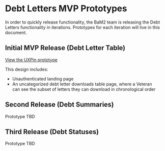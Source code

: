 # Debt Letters MVP Prototypes 

In order to quickly release functionality, the BaM2 team is releasing the Debt Letters functionality in iterations. Prototypes for each iteration will live in this document.

## Initial MVP Release (Debt Letter Table)

[View the UXPin prototype](https://preview.uxpin.com/8019d7c491dc05231e456a666928bd6a5ca40e6e#/pages/130705210/simulate/no-panels?mode=i)

This design includes:
- Unauthenticated landing page
- An uncategorized debt letter downloads table page, where a Veteran can see the subset of letters they can download in chronological order

## Second Release (Debt Summaries)

Prototype TBD

## Third Release (Debt Statuses)

Prototype TBD



